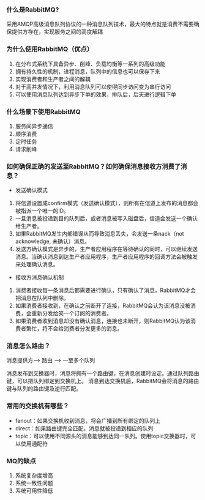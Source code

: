 ### 什么是RabbitMQ?
采用AMQP高级消息队列协议的一种消息队列技术，最大的特点就是消费不需要确保提供方存在，实现服务之间的高度解耦

### 为什么使用RabbitMQ（优点）
1. 在分布式系统下具备异步、削峰、负载均衡等一系列的高级功能
2. 拥有持久性的机制，进程消息，队列中的信息也可以保存下来
3. 实现消费者和生产者之间的解耦
4. 对于高并发情况下，利用消息队列可以使得同步访问变为串行访问
5. 可以使用消息队列达到异步下单的效果，排队后，后天进行逻辑下单

### 什么场景下使用RabbitMQ
1. 服务间异步通信
2. 顺序消费
3. 定时任务
4. 请求削峰

### 如何确保正确的发送至RabbitMQ？如何确保消息接收方消费了消息？
* 发送确认模式
1. 将信道设置成confirm模式（发送确认模式），则所有在信道上发布的消息都会被指派一个唯一的ID。
2. 一旦消息被投递到目的队列后，或者消息被写入磁盘后，信道会发送一个确认给生产者。
3. 如果RabbitMQ发生内部错误从而导致消息丢失，会发送一条nack（not acknowledge, 未确认）消息。
4. 发送方确认模式是异步的，生产者应用程序在等待确认的同时，可以继续发送消息。当确认消息到达生产者应用程序，生产者应用程序的回调方法会被触发来处理确认消息。

* 接收方消息确认机制
1. 消费者接收每一条消息后都需要进行确认，只有确认了消息，RabbitMQ才会把消息在队列中删除。
2. 如果消费者接收到，在确认之前断开了连接，RabbitMQ会认为该消息没被消费，会重新分发给笑一个订阅的消费者。
3. 如果消费者收到消息却没有确认消息，连接也未断开，则RabbitMQ认为该消费者繁忙，将不会给消费者分发更多的消息。


### 消息怎么路由？
消息提供方--> 路由 --> 一至多个队列

消息发布到交换器时，消息将拥有一个路由键，在消息创建时设定。通过队列路由键，可以把队列绑定到交换机上。
消息到达交换机后，RabbitMQ会将消息的路由键与队列的路由键及逆行匹配。

### 常用的交换机有哪些？

* fanout：如果交换机收到消息，将会广播到所有绑定的队列上
* direct：如果路由键完全匹配，消息就被投递到相应的队列
* topic：可以使用不同源头的消息能够到达同一队列。使用topic交换器时，可以使用通配符

### MQ的缺点

1. 系统复杂度增高
2. 系统一致性问题
3. 系统可用性降低